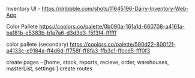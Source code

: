 Inventory UI - https://dribbble.com/shots/11645196-Dairy-Inventory-Web-App

Color Pallete
https://coolors.co/palette/0b090a-161a1d-660708-a4161a-ba181b-e5383b-b1a7a6-d3d3d3-f5f3f4-ffffff

color pallete (secondary)
https://coolors.co/palette/590d22-800f2f-a4133c-c9184a-ff4d6d-ff758f-ff8fa3-ffb3c1-ffccd5-fff0f3

<!-- TODO -->

create pages - [home, stock, reports, recieve, order, warehouses, masterList, settings ]
create routes
